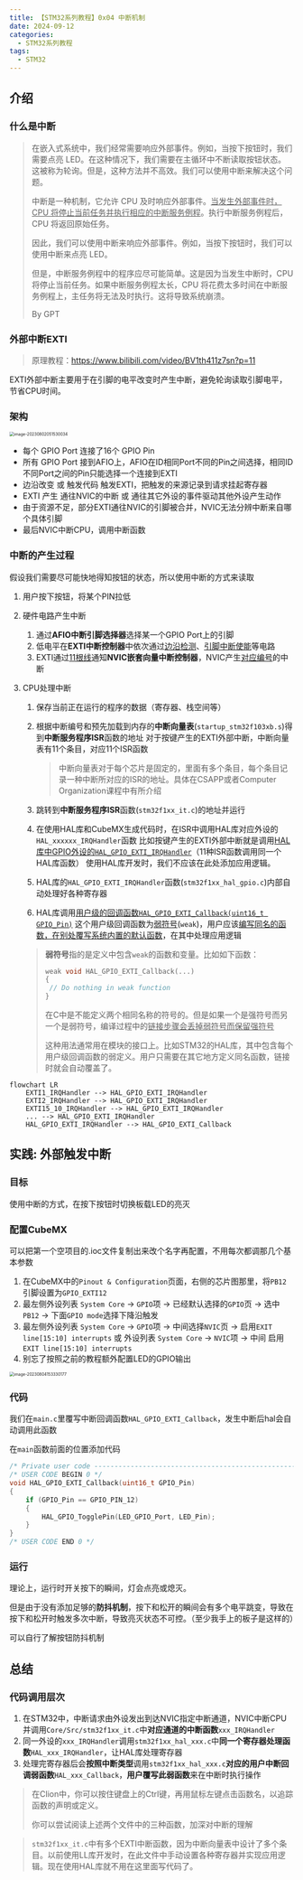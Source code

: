 ```yaml
---
title: 【STM32系列教程】0x04 中断机制
date: 2024-09-12
categories:
  - STM32系列教程
tags:
  - STM32
---
```

## 介绍

### 什么是中断

> 在嵌入式系统中，我们经常需要响应外部事件。例如，当按下按钮时，我们需要点亮 LED。在这种情况下，我们需要在主循环中不断读取按钮状态。这被称为轮询。但是，这种方法并不高效。我们可以使用中断来解决这个问题。
>
> 中断是一种机制，它允许 CPU 及时响应外部事件。<u>当发生外部事件时，CPU 将停止当前任务并执行相应的中断服务例程</u>。执行中断服务例程后，CPU 将返回原始任务。
>
> 因此，我们可以使用中断来响应外部事件。例如，当按下按钮时，我们可以使用中断来点亮 LED。
>
> 但是，中断服务例程中的程序应尽可能简单。这是因为当发生中断时，CPU 将停止当前任务。如果中断服务例程太长，CPU 将花费太多时间在中断服务例程上，主任务将无法及时执行。这将导致系统崩溃。
>
> By GPT

### 外部中断EXTI

> 原理教程：https://www.bilibili.com/video/BV1th411z7sn?p=11

EXTI外部中断主要用于在引脚的电平改变时产生中断，避免轮询读取引脚电平，节省CPU时间。

### 架构

<img src="image-20230802051530034.png" alt="image-20230802051530034" style="zoom:50%;" /> 

- 每个 GPIO Port 连接了16个 GPIO Pin
- 所有 GPIO Port 接到AFIO上，AFIO在ID相同Port不同的Pin之间选择，相同ID不同Port之间的Pin只能选择一个连接到EXTI
- 边沿改变 或 触发代码 触发EXTI，把触发的来源记录到请求挂起寄存器
- EXTI 产生 通往NVIC的中断 或 通往其它外设的事件驱动其他外设产生动作
- 由于资源不足，部分EXTI通往NVIC的引脚被合并，NVIC无法分辨中断来自哪个具体引脚
- 最后NVIC中断CPU，调用中断函数

### 中断的产生过程

假设我们需要尽可能快地得知按钮的状态，所以使用中断的方式来读取

1. 用户按下按钮，将某个PIN拉低

2. 硬件电路产生中断

   1. 通过**AFIO中断引脚选择器**选择某一个GPIO Port上的引脚
   2. 低电平在**EXTI中断控制器**中依次通过<u>边沿检测</u>、<u>引脚中断使能</u>等电路
   3. EXTI通过<u>11根线</u>通知**NVIC嵌套向量中断控制器**，NVIC产生<u>对应编号</u>的中断

3. CPU处理中断

   1. 保存当前正在运行的程序的数据（寄存器、栈空间等）

   2. 根据中断编号和预先加载到内存的**中断向量表**(`startup_stm32f103xb.s`)得到**中断服务程序ISR**函数的地址
      对于按键产生的EXTI外部中断，中断向量表有11个条目，对应11个ISR函数

      > 中断向量表对于每个芯片是固定的，里面有多个条目，每个条目记录一种中断所对应的ISR的地址。具体在CSAPP或者Computer Organization课程中有所介绍

   3. 跳转到**中断服务程序ISR**函数(`stm32f1xx_it.c`)的地址并运行

   4. 在使用HAL库和CubeMX生成代码时，在ISR中调用HAL库对应外设的`HAL_xxxxxx_IRQHandler`函数
      比如按键产生的EXTI外部中断就是调用<u>HAL库中GPIO外设的`HAL_GPIO_EXTI_IRQHandler`</u>（11种ISR函数调用同一个HAL库函数）
      使用HAL库开发时，我们不应该在此处添加应用逻辑。

   5. HAL库的`HAL_GPIO_EXTI_IRQHandler`函数(`stm32f1xx_hal_gpio.c`)内部自动处理好各种寄存器

   6. HAL库调用<u>用户级的回调函数`HAL_GPIO_EXTI_Callback(uint16_t GPIO_Pin)`</u>
      这个用户级回调函数为[弱符号](https://www.cnblogs.com/linhaostudy/p/9237357.html)(`weak`)，用户应该<u>编写同名的函数，在别处覆写系统内置的默认函数</u>，在其中处理应用逻辑

   > **弱符号**指的是定义中包含`weak`的函数和变量。比如如下函数：
   >
   > ```c
   > weak void HAL_GPIO_EXTI_Callback(...)
   > {
   >  // Do nothing in weak function
   > }
   > ```
   >
   > 在C中是不能定义两个相同名称的符号的。但是如果一个是强符号而另一个是弱符号，编译过程中的<u>链接步骤会丢掉弱符号而保留强符号</u>
   >
   > 这种用法通常用在模块的接口上。比如STM32的HAL库，其中包含每个用户级回调函数的弱定义。用户只需要在其它地方定义同名函数，链接时就会自动覆盖了。

```mermaid
flowchart LR
    EXTI1_IRQHandler --> HAL_GPIO_EXTI_IRQHandler
    EXTI2_IRQHandler --> HAL_GPIO_EXTI_IRQHandler
    EXTI15_10_IRQHandler --> HAL_GPIO_EXTI_IRQHandler
    ... --> HAL_GPIO_EXTI_IRQHandler
    HAL_GPIO_EXTI_IRQHandler --> HAL_GPIO_EXTI_Callback
```

## 实践: 外部触发中断


### 目标

使用中断的方式，在按下按钮时切换板载LED的亮灭

### 配置CubeMX

可以把第一个空项目的.ioc文件复制出来改个名字再配置，不用每次都调那几个基本参数

1. 在CubeMX中的`Pinout & Configuration`页面，右侧的芯片图那里，将`PB12`引脚设置为`GPIO_EXTI12`
2. 最左侧外设列表 `System Core` -> `GPIO`项 -> 已经默认选择的`GPIO`页 -> 选中`PB12` -> 下面`GPIO mode`选择下降沿触发
3. 最左侧外设列表 `System Core` -> `GPIO`项 -> 中间选择`NVIC`页 -> 启用`EXIT line[15:10] interrupts`
   或 外设列表 `System Core` -> `NVIC`项 -> 中间 启用`EXIT line[15:10] interrupts`
4. 别忘了按照之前的教程额外配置LED的GPIO输出

<img src="image-20230804153330177.png" alt="image-20230804153330177" style="zoom:50%;" />

### 代码

我们在`main.c`里覆写中断回调函数`HAL_GPIO_EXTI_Callback`，发生中断后hal会自动调用此函数

在`main`函数前面的位置添加代码

```c
/* Private user code ---------------------------------------------------------*/
/* USER CODE BEGIN 0 */
void HAL_GPIO_EXTI_Callback(uint16_t GPIO_Pin)
{
    if (GPIO_Pin == GPIO_PIN_12)
    {
        HAL_GPIO_TogglePin(LED_GPIO_Port, LED_Pin);
    }
}
/* USER CODE END 0 */
```

### 运行

理论上，运行时开关按下的瞬间，灯会点亮或熄灭。

但是由于没有添加足够的**防抖机制**，按下和松开的瞬间会有多个电平跳变，导致在按下和松开时触发多次中断，导致亮灭状态不可控。（至少我手上的板子是这样的）

可以自行了解按钮防抖机制

## 总结

### 代码调用层次

1. 在STM32中，中断请求由外设发出到达NVIC指定中断通道，NVIC中断CPU并调用`Core/Src/stm32f1xx_it.c`中**对应通道的中断函数**`xxx_IRQHandler`
2. 同一外设的`xxx_IRQHandler`调用`stm32f1xx_hal_xxx.c`中**同一个寄存器处理函数**`HAL_xxx_IRQHandler`，让HAL库处理寄存器
3. 处理完寄存器后会**按照中断类型**调用`stm32f1xx_hal_xxx.c`**对应的用户中断回调弱函数**`HAL_xxx_Callback`，**用户覆写此弱函数**来在中断时执行操作

> 在Clion中，你可以按住键盘上的Ctrl键，再用鼠标左键点击函数名，以追踪函数的声明或定义。
>
> 你可以尝试阅读上述两个文件中的三种函数，加深对中断的理解

> `stm32f1xx_it.c`中有多个EXTI中断函数，因为中断向量表中设计了多个条目。以前使用LL库开发时，在此文件中手动设置各种寄存器并实现应用逻辑。现在使用HAL库就不用在这里面写代码了。

